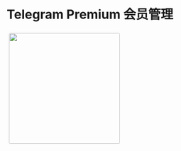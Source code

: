 # Telegram Premium 会员管理


<img src="/telegram_premium/telegram_premium.png" width="250" height="250" style="border-radius: 8px; padding: 5px;" />
